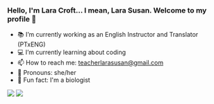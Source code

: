 ### Hello, I'm Lara Croft... I mean, Lara Susan. Welcome to my profile 🦊

- 📚 I’m currently working as an English Instructor and Translator (PTxENG) 
- 💻 I’m currently learning about coding
- 📫 How to reach me: teacherlarasusan@gmail.com
- 👩 Pronouns: she/her 
- 🌵 Fun fact: I'm a biologist 

<div>
  <a href="https://instagram.com/mlarasusan" target="_blank"><img src="https://img.shields.io/badge/-Instagram-%23E4405F?style=for-the-badge&logo=instagram&logoColor=white" target="_blank"></a>
  <a href="https://www.linkedin.com/in/lara-susan-4b577a210/ target="_blank"><img src="https://img.shields.io/badge/-LinkedIn-%230077B5?style=for-the-badge&logo=linkedin&logoColor=white" target="_blank"></a>
</div>
